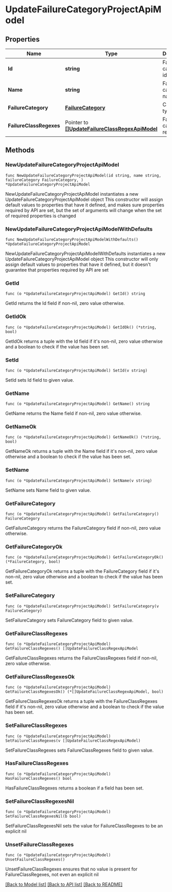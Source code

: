 # UpdateFailureCategoryProjectApiModel

## Properties

Name | Type | Description | Notes
------------ | ------------- | ------------- | -------------
**Id** | **string** | Failure category identifier | 
**Name** | **string** | Failure category name | 
**FailureCategory** | [**FailureCategory**](FailureCategory.md) | Category type | 
**FailureClassRegexes** | Pointer to [**[]UpdateFailureClassRegexApiModel**](UpdateFailureClassRegexApiModel.md) | Failure category regexes | [optional] 

## Methods

### NewUpdateFailureCategoryProjectApiModel

`func NewUpdateFailureCategoryProjectApiModel(id string, name string, failureCategory FailureCategory, ) *UpdateFailureCategoryProjectApiModel`

NewUpdateFailureCategoryProjectApiModel instantiates a new UpdateFailureCategoryProjectApiModel object
This constructor will assign default values to properties that have it defined,
and makes sure properties required by API are set, but the set of arguments
will change when the set of required properties is changed

### NewUpdateFailureCategoryProjectApiModelWithDefaults

`func NewUpdateFailureCategoryProjectApiModelWithDefaults() *UpdateFailureCategoryProjectApiModel`

NewUpdateFailureCategoryProjectApiModelWithDefaults instantiates a new UpdateFailureCategoryProjectApiModel object
This constructor will only assign default values to properties that have it defined,
but it doesn't guarantee that properties required by API are set

### GetId

`func (o *UpdateFailureCategoryProjectApiModel) GetId() string`

GetId returns the Id field if non-nil, zero value otherwise.

### GetIdOk

`func (o *UpdateFailureCategoryProjectApiModel) GetIdOk() (*string, bool)`

GetIdOk returns a tuple with the Id field if it's non-nil, zero value otherwise
and a boolean to check if the value has been set.

### SetId

`func (o *UpdateFailureCategoryProjectApiModel) SetId(v string)`

SetId sets Id field to given value.


### GetName

`func (o *UpdateFailureCategoryProjectApiModel) GetName() string`

GetName returns the Name field if non-nil, zero value otherwise.

### GetNameOk

`func (o *UpdateFailureCategoryProjectApiModel) GetNameOk() (*string, bool)`

GetNameOk returns a tuple with the Name field if it's non-nil, zero value otherwise
and a boolean to check if the value has been set.

### SetName

`func (o *UpdateFailureCategoryProjectApiModel) SetName(v string)`

SetName sets Name field to given value.


### GetFailureCategory

`func (o *UpdateFailureCategoryProjectApiModel) GetFailureCategory() FailureCategory`

GetFailureCategory returns the FailureCategory field if non-nil, zero value otherwise.

### GetFailureCategoryOk

`func (o *UpdateFailureCategoryProjectApiModel) GetFailureCategoryOk() (*FailureCategory, bool)`

GetFailureCategoryOk returns a tuple with the FailureCategory field if it's non-nil, zero value otherwise
and a boolean to check if the value has been set.

### SetFailureCategory

`func (o *UpdateFailureCategoryProjectApiModel) SetFailureCategory(v FailureCategory)`

SetFailureCategory sets FailureCategory field to given value.


### GetFailureClassRegexes

`func (o *UpdateFailureCategoryProjectApiModel) GetFailureClassRegexes() []UpdateFailureClassRegexApiModel`

GetFailureClassRegexes returns the FailureClassRegexes field if non-nil, zero value otherwise.

### GetFailureClassRegexesOk

`func (o *UpdateFailureCategoryProjectApiModel) GetFailureClassRegexesOk() (*[]UpdateFailureClassRegexApiModel, bool)`

GetFailureClassRegexesOk returns a tuple with the FailureClassRegexes field if it's non-nil, zero value otherwise
and a boolean to check if the value has been set.

### SetFailureClassRegexes

`func (o *UpdateFailureCategoryProjectApiModel) SetFailureClassRegexes(v []UpdateFailureClassRegexApiModel)`

SetFailureClassRegexes sets FailureClassRegexes field to given value.

### HasFailureClassRegexes

`func (o *UpdateFailureCategoryProjectApiModel) HasFailureClassRegexes() bool`

HasFailureClassRegexes returns a boolean if a field has been set.

### SetFailureClassRegexesNil

`func (o *UpdateFailureCategoryProjectApiModel) SetFailureClassRegexesNil(b bool)`

 SetFailureClassRegexesNil sets the value for FailureClassRegexes to be an explicit nil

### UnsetFailureClassRegexes
`func (o *UpdateFailureCategoryProjectApiModel) UnsetFailureClassRegexes()`

UnsetFailureClassRegexes ensures that no value is present for FailureClassRegexes, not even an explicit nil

[[Back to Model list]](../README.md#documentation-for-models) [[Back to API list]](../README.md#documentation-for-api-endpoints) [[Back to README]](../README.md)


